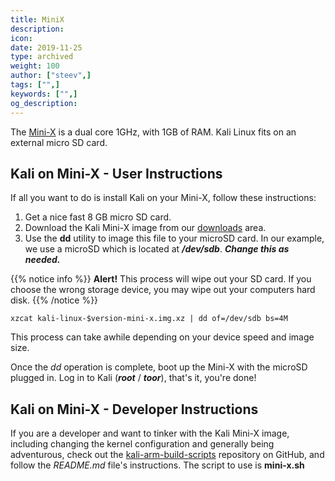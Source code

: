 ```yaml
---
title: MiniX
description:
icon:
date: 2019-11-25
type: archived
weight: 100
author: ["steev",]
tags: ["",]
keywords: ["",]
og_description:
---
```


The [Mini-X](http://www.minix.us/) is a dual core 1GHz, with 1GB of RAM. Kali Linux fits on an external micro SD card.

## Kali on Mini-X - User Instructions

If all you want to do is install Kali on your Mini-X, follow these instructions:

1. Get a nice fast 8 GB micro SD card.
2. Download the Kali Mini-X image from our [downloads](https://www.offensive-security.com/kali-linux-arm-images/) area.
3. Use the **dd** utility to image this file to your microSD card. In our example, we use a microSD which is located at **_/dev/sdb_**. **_Change this as needed._**

{{% notice info %}}
**Alert!** This process will wipe out your SD card. If you choose the wrong storage device, you may wipe out your computers hard disk.
{{% /notice %}}

```
xzcat kali-linux-$version-mini-x.img.xz | dd of=/dev/sdb bs=4M
```

This process can take awhile depending on your device speed and image size.

Once the _dd_ operation is complete, boot up the Mini-X with the microSD plugged in. Log in to Kali (**_root_** / **_toor_**), that's it, you're done!

## Kali on Mini-X - Developer Instructions

If you are a developer and want to tinker with the Kali Mini-X image, including changing the kernel configuration and generally being adventurous, check out the [kali-arm-build-scripts](https://gitlab.com/kalilinux/build-scripts/kali-arm) repository on GitHub, and follow the _README.md_ file's instructions. The script to use is **mini-x.sh**
